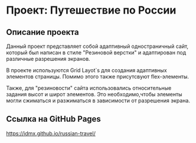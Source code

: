 # Проект: Путешествие по России

## Описание проекта

Данный проект представляет собой адаптивный одностраничный сайт, который был написан в стиле "Резиновой верстки" и адаптирован под различные разрешения экранов.

В проекте используются Grid Layot`s для создания адаптивных элементов страницы. Помимо этого также присутсвуют flex-элементы. 

Также, для "резиновости" сайта использовались относительные задания высот и широт элементов. Это необходимо,чтобы элементы могли сжиматься и разжиматься в зависимости от разрешения экрана.

## Ссылка на GitHub Pages
https://idmx.github.io/russian-travel/

